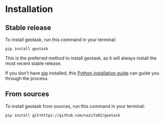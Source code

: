 # Installation

## Stable release

To install geotask, run this command in your terminal:

```
pip install geotask
```

This is the preferred method to install geotask, as it will always install the most recent stable release.

If you don't have [pip](https://pip.pypa.io) installed, this [Python installation guide](http://docs.python-guide.org/en/latest/starting/installation/) can guide you through the process.

## From sources

To install geotask from sources, run this command in your terminal:

```
pip install git+https://github.com/nazifa02/geotask
```
